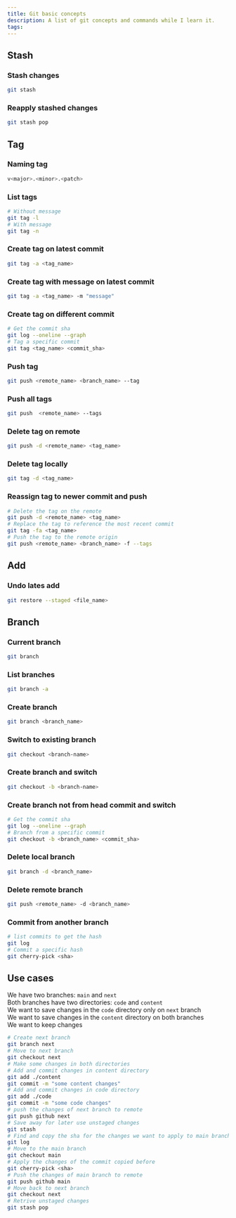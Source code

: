 ```yaml
---
title: Git basic concepts
description: A list of git concepts and commands while I learn it.
tags:
---
```

## Stash
### Stash changes
```bash
git stash
```
### Reapply stashed changes
```bash
git stash pop
```

## Tag
### Naming tag
```bash
v<major>.<minor>.<patch>
```
### List tags
```bash
# Without message
git tag -l
# With message
git tag -n
```
### Create tag on latest commit
```bash
git tag -a <tag_name>
```
### Create tag with message on latest commit
```bash
git tag -a <tag_name> -m "message"
```
### Create tag on different commit
```bash
# Get the commit sha
git log --oneline --graph
# Tag a specific commit
git tag <tag_name> <commit_sha>
```
### Push tag
```bash
git push <remote_name> <branch_name> --tag
```
### Push all tags
```bash
git push  <remote_name> --tags
```
### Delete tag on remote
```bash
git push -d <remote_name> <tag_name>
```
### Delete tag locally
```bash
git tag -d <tag_name>
```
### Reassign tag to newer commit and push
```bash
# Delete the tag on the remote
git push -d <remote_name> <tag_name>
# Replace the tag to reference the most recent commit
git tag -fa <tag_name>
# Push the tag to the remote origin
git push <remote_name> <branch_name> -f --tags
```
## Add
### Undo lates add
```bash
git restore --staged <file_name>
```

## Branch
### Current branch
```bash
git branch
``` 
### List branches
```bash
git branch -a
```
### Create branch
```bash
git branch <branch_name>
```
### Switch to existing branch
```bash
git checkout <branch-name>
```
### Create branch and switch
```bash
git checkout -b <branch-name>
```
### Create branch not from head commit and switch
```bash
# Get the commit sha
git log --oneline --graph
# Branch from a specific commit
git checkout -b <branch_name> <commit_sha>
```
### Delete local branch
```bash
git branch -d <branch_name>
```
### Delete remote branch
```bash
git push <remote_name> -d <branch_name>
```
### Commit from another branch
```bash
# list commits to get the hash
git log
# Commit a specific hash
git cherry-pick <sha>
```

## Use cases
We have two branches: `main` and `next`  
Both branches have two directories: `code` and `content`  
We want to save changes in the `code` directory only on `next` branch  
We want to save changes in the `content` directory on both branches  
We want to keep changes  
```bash
# Create next branch
git branch next
# Move to next branch
git checkout next
# Make some changes in both directories
# Add and commit changes in content directory
git add ./content
git commit -m "some content changes"
# Add and commit changes in code directory
git add ./code
git commit -m "some code changes"
# push the changes of next branch to remote
git push github next
# Save away for later use unstaged changes 
git stash
# Find and copy the sha for the changes we want to apply to main branch
git log
# Move to the main branch
git checkout main
# Apply the changes of the commit copied before
git cherry-pick <sha>
# Push the changes of main branch to remote
git push github main
# Move back to next branch
git checkout next
# Retrive unstaged changes
git stash pop
```